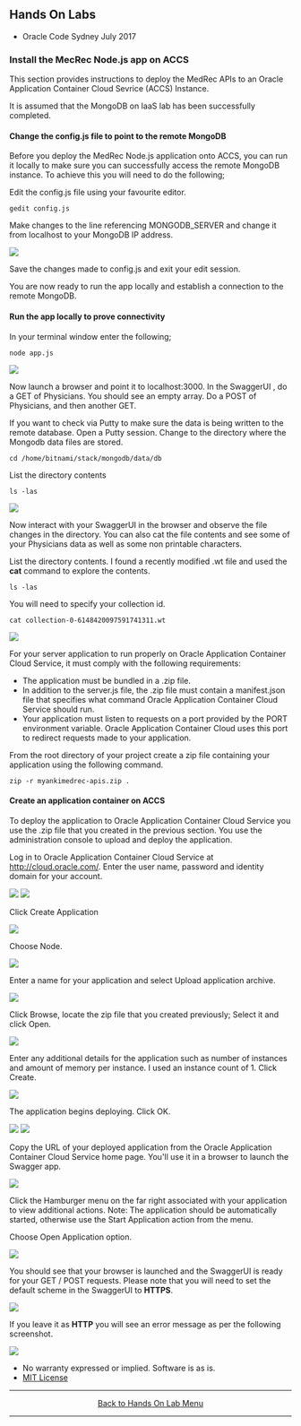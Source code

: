 ## Hands On Labs

- Oracle Code Sydney July 2017

### Install the MecRec Node.js app on ACCS

This section provides instructions to deploy the MedRec APIs to an Oracle Application Container Cloud Sevrice (ACCS) Instance.

It is assumed that the MongoDB on IaaS lab has been successfully completed.

#### Change the config.js file to point to the remote MongoDB

Before you deploy the MedRec Node.js application onto ACCS, you can run it locally to make sure you can successfully access the remote MongoDB instance. To achieve this you will need to do the following;

Edit the config.js file using your favourite editor.

```
gedit config.js
```

Make changes to the line referencing MONGODB_SERVER and change it from localhost to your MongoDB IP address.

<img src="./img/accs-3.PNG" />

Save the changes made to config.js and exit your edit session.

You are now ready to run the app locally and establish a connection to the remote MongoDB.

#### Run the app locally to prove connectivity

In your terminal window enter the following;

```
node app.js
```

<img src="./img/accs-4.PNG" />

Now launch a browser and point it to localhost:3000.
In the SwaggerUI , do a GET of Physicians.
You should see an empty array.
Do a POST of Physicians, and then another GET.

If you want to check via Putty to make sure the data is being written to the remote database.
Open a Putty session.
Change to the directory where the Mongodb data files are stored.

```
cd /home/bitnami/stack/mongodb/data/db
```
List the directory contents
```
ls -las
```

<img src="./img/accs-1.PNG" />

Now interact with your SwaggerUI in the browser and observe the file changes in the directory.
You can also cat the file contents and see some of your Physicians data as well as some non printable characters.

List the directory contents. I found a recently modified .wt file and used the **cat** command to explore the contents.

```
ls -las
```

You will need to specify your collection id.

```
cat collection-0-6148420097591741311.wt
```

<img src="./img/accs-2.PNG" />

For your server application to run properly on Oracle Application Container Cloud Service, it must comply with the following requirements:
- The application must be bundled in a .zip file.
- In addition to the server.js file, the .zip file must contain a manifest.json file that specifies what command Oracle Application Container Cloud Service should run.
- Your application must listen to requests on a port provided by the PORT environment variable. Oracle Application Container Cloud uses this port to redirect requests made to your application.

From the root directory of your project create a zip file containing your application using the following command.

```
zip -r myankimedrec-apis.zip .
```

#### Create an application container on ACCS

To deploy the application to Oracle Application Container Cloud Service you use the .zip file that you created in the previous section. You use the administration console to upload and deploy the application.

Log in to Oracle Application Container Cloud Service at http://cloud.oracle.com/. Enter the user name, password and identity domain for your account.

<img src="./img/accs-10.PNG" />

<img src="./img/accs-11.PNG" />

Click Create Application 

<img src="./img/accs-12.PNG" />

Choose Node.

<img src="./img/accs-13.PNG" />

Enter a name for your application and select Upload application archive.

<img src="./img/accs-14.PNG" />

Click Browse, locate the zip file that you created previously; 
Select it and click Open.

<img src="./img/accs-15.PNG" />

Enter any additional details for the application such as number of instances and amount of memory per instance.
I used an instance count of 1.
Click Create.

<img src="./img/accs-16.PNG" />

The application begins deploying. Click OK.

<img src="./img/accs-17.PNG" />

<img src="./img/accs-18.PNG" />

Copy the URL of your deployed application from the Oracle Application Container Cloud Service home page. 
You'll use it in a browser to launch the Swagger app.

<img src="./img/accs-19.PNG" />

Click the Hamburger menu on the far right associated with your application to view additional actions.
Note: The application should be automatically started, otherwise use the Start Application action from the menu.

Choose Open Application option.

<img src="./img/accs-20.PNG" />

You should see that your browser is launched and the SwaggerUI is ready for your GET / POST requests.
Please note that you will need to set the default scheme in the SwaggerUI to **HTTPS**.

<img src="./img/accs-22.PNG" />

If you leave it as **HTTP** you will see an error message as per the following screenshot.

<img src="./img/accs-23.PNG" />

* No warranty expressed or implied.  Software is as is.
* [MIT License](http://www.opensource.org/licenses/mit-license.html)

<hr />
<center>
<a href="../../handsonlabs" class="btn" >Back to Hands On Lab Menu</a>
<center />
<hr />


